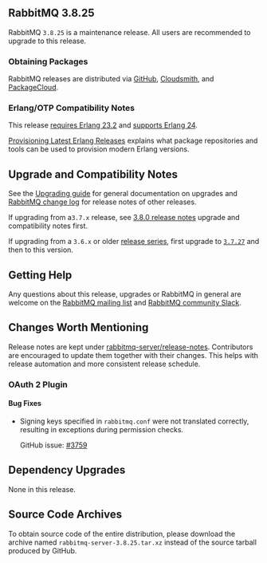 ## RabbitMQ 3.8.25

RabbitMQ `3.8.25` is a maintenance release.
All users are recommended to upgrade to this release.

### Obtaining Packages

RabbitMQ releases are distributed via [GitHub](https://github.com/rabbitmq/rabbitmq-server/releases), [Cloudsmith](https://cloudsmith.io/~rabbitmq/repos/),
and [PackageCloud](https://packagecloud.io/rabbitmq).

### Erlang/OTP Compatibility Notes

This release [requires Erlang 23.2](https://www.rabbitmq.com/which-erlang.html) and [supports Erlang 24](https://blog.rabbitmq.com/posts/2021/03/erlang-24-support-roadmap/).

[Provisioning Latest Erlang Releases](https://www.rabbitmq.com/which-erlang.html#erlang-repositories) explains
what package repositories and tools can be used to provision modern Erlang versions.


## Upgrade and Compatibility Notes

See the [Upgrading guide](https://www.rabbitmq.com/upgrade.html) for general documentation on upgrades and
[RabbitMQ change log](https://www.rabbitmq.com/changelog.html) for release notes of other releases.

If upgrading from a`3.7.x` release, see [3.8.0 release notes](https://github.com/rabbitmq/rabbitmq-server/releases/tag/v3.8.0)
upgrade and compatibility notes first.

If upgrading from a `3.6.x` or older [release series](https://www.rabbitmq.com/versions.html), first upgrade
to [`3.7.27`](https://github.com/rabbitmq/rabbitmq-server/releases/tag/v3.7.27) and then to this version.


## Getting Help

Any questions about this release, upgrades or RabbitMQ in general are welcome on the [RabbitMQ mailing list](https://groups.google.com/forum/#!forum/rabbitmq-users)
and [RabbitMQ community Slack](https://rabbitmq-slack.herokuapp.com/).


## Changes Worth Mentioning

Release notes are kept under [rabbitmq-server/release-notes](https://github.com/rabbitmq/rabbitmq-server/tree/v3.8.x/release-notes).
Contributors are encouraged to update them together with their changes.  This helps with release automation and more
consistent release schedule.


### OAuth 2 Plugin

#### Bug Fixes

 * Signing keys specified in `rabbitmq.conf` were not translated correctly,
   resulting in exceptions during permission checks.

   GitHub issue: [#3759](https://github.com/rabbitmq/rabbitmq-server/pull/3759)


## Dependency Upgrades

 None in this release.


## Source Code Archives

To obtain source code of the entire distribution, please download the archive named `rabbitmq-server-3.8.25.tar.xz`
instead of the source tarball produced by GitHub.

